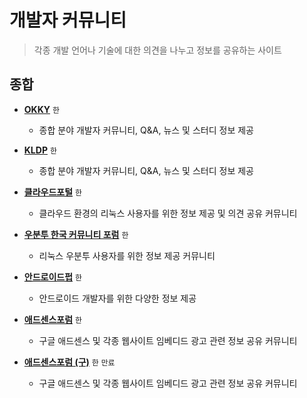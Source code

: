 # 개발자 커뮤니티

> 각종 개발 언어나 기술에 대한 의견을 나누고 정보를 공유하는 사이트

## 종합

 - **[OKKY](https://okky.kr)** `한`
   - 종합 분야 개발자 커뮤니티, Q&A, 뉴스 및 스터디 정보 제공

 - **[KLDP](https://kldp.org)** `한`
   - 종합 분야 개발자 커뮤니티, Q&A, 뉴스 및 스터디 정보 제공

 - **[클라우드포털](https://www.linux.co.kr)** `한`
   - 클라우드 환경의 리눅스 사용자를 위한 정보 제공 및 의견 공유 커뮤니티

 - **[우분투 한국 커뮤니티 포럼](https://forum.ubuntu-kr.org)** `한`
   - 리눅스 우분투 사용자를 위한 정보 제공 커뮤니티

 - **[안드로이드펍](https://www.androidpub.com)** `한`
   - 안드로이드 개발자를 위한 다양한 정보 제공

 - **[애드센스포럼](https://adsenseforum2.co.kr)** `한`
   - 구글 애드센스 및 각종 웹사이트 임베디드 광고 관련 정보 공유 커뮤니티

 - **[애드센스포럼 (구)](https://adsenseforum.co.kr)** `한` `만료`
   - 구글 애드센스 및 각종 웹사이트 임베디드 광고 관련 정보 공유 커뮤니티
